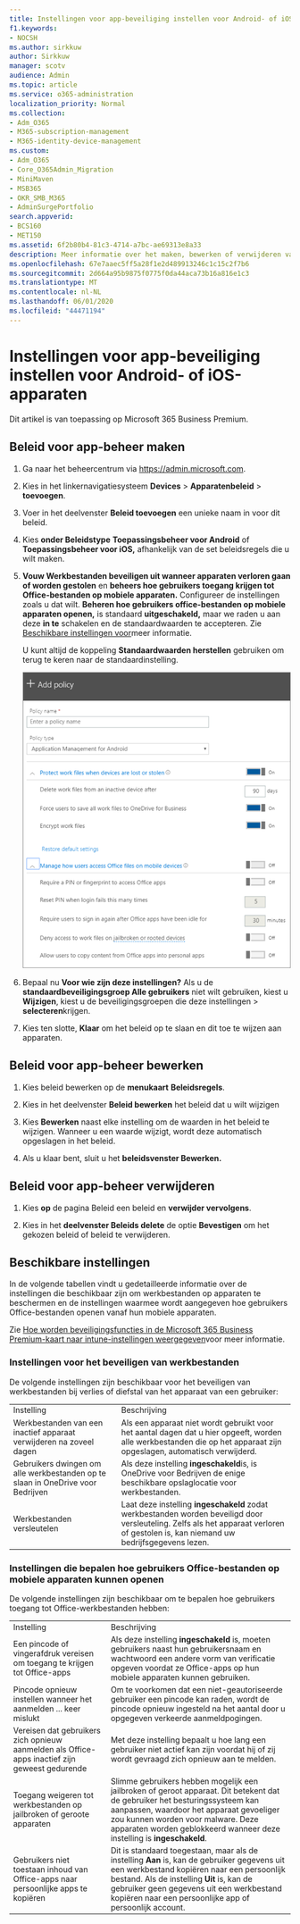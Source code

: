 ```yaml
---
title: Instellingen voor app-beveiliging instellen voor Android- of iOS-apparaten
f1.keywords:
- NOCSH
ms.author: sirkkuw
author: Sirkkuw
manager: scotv
audience: Admin
ms.topic: article
ms.service: o365-administration
localization_priority: Normal
ms.collection:
- Adm_O365
- M365-subscription-management
- M365-identity-device-management
ms.custom:
- Adm_O365
- Core_O365Admin_Migration
- MiniMaven
- MSB365
- OKR_SMB_M365
- AdminSurgePortfolio
search.appverid:
- BCS160
- MET150
ms.assetid: 6f2b80b4-81c3-4714-a7bc-ae69313e8a33
description: Meer informatie over het maken, bewerken of verwijderen van een app-beheerbeleid en het beveiligen van werkbestanden op Android- of iOS-apparaten.
ms.openlocfilehash: 67e7aaec5ff5a28f1e2d489913246c1c15c2f7b6
ms.sourcegitcommit: 2d664a95b9875f0775f0da44aca73b16a816e1c3
ms.translationtype: MT
ms.contentlocale: nl-NL
ms.lasthandoff: 06/01/2020
ms.locfileid: "44471194"
---
```

# <a name="set-app-protection-settings-for-android-or-ios-devices"></a>Instellingen voor app-beveiliging instellen voor Android- of iOS-apparaten

Dit artikel is van toepassing op Microsoft 365 Business Premium.

## <a name="create-an-app-management-policy"></a>Beleid voor app-beheer maken

1. Ga naar het beheercentrum via <a href="https://go.microsoft.com/fwlink/p/?linkid=837890" target="_blank">https://admin.microsoft.com</a>. 
    
2. Kies in het linkernavigatiesysteem **Devices** \> **Apparatenbeleid** \> **toevoegen**.
  
3. Voer in het deelvenster **Beleid toevoegen** een unieke naam in voor dit beleid. 
    
4. Kies **onder Beleidstype** **Toepassingsbeheer voor Android** of **Toepassingsbeheer voor iOS,** afhankelijk van de set beleidsregels die u wilt maken. 
    
5. **Vouw Werkbestanden beveiligen uit wanneer apparaten verloren gaan of worden gestolen** en **beheers hoe gebruikers toegang krijgen tot Office-bestanden op mobiele apparaten.** Configureer de instellingen zoals u dat wilt. **Beheren hoe gebruikers office-bestanden op mobiele apparaten openen,** is standaard **uitgeschakeld,** maar we raden u aan deze **in te** schakelen en de standaardwaarden te accepteren. Zie [Beschikbare instellingen voor](#available-settings)meer informatie. 
    
    U kunt altijd de koppeling **Standaardwaarden herstellen** gebruiken om terug te keren naar de standaardinstelling. 
    
    ![Screenshot of Create a policy with Application management for Android selected](../media/eabbe06d-ac0a-4f3a-8630-68c808b1e662.png)
  
6. Bepaal nu **Voor wie zijn deze instellingen?** Als u de **standaardbeveiligingsgroep Alle gebruikers** niet wilt gebruiken, kiest u **Wijzigen**, kiest u de beveiligingsgroepen die deze instellingen \> **selecteren**krijgen.
    
7. Kies ten slotte, **Klaar** om het beleid op te slaan en dit toe te wijzen aan apparaten. 
    
## <a name="edit-an-app-management-policy"></a>Beleid voor app-beheer bewerken

1. Kies beleid bewerken op de **menukaart** **Beleidsregels**.
    
2. Kies in het deelvenster **Beleid bewerken** het beleid dat u wilt wijzigen 
    
3. Kies **Bewerken** naast elke instelling om de waarden in het beleid te wijzigen. Wanneer u een waarde wijzigt, wordt deze automatisch opgeslagen in het beleid.
    
4. Als u klaar bent, sluit u het **beleidsvenster Bewerken.** 
    
## <a name="delete-an-app-management-policy"></a>Beleid voor app-beheer verwijderen

1. Kies **op** de pagina Beleid een beleid en **verwijder vervolgens**.
    
2. Kies in het **deelvenster Beleids delete** de optie **Bevestigen** om het gekozen beleid of beleid te verwijderen. 
    
## <a name="available-settings"></a>Beschikbare instellingen

In de volgende tabellen vindt u gedetailleerde informatie over de instellingen die beschikbaar zijn om werkbestanden op apparaten te beschermen en de instellingen waarmee wordt aangegeven hoe gebruikers Office-bestanden openen vanaf hun mobiele apparaten.
  
 Zie [Hoe worden beveiligingsfuncties in de Microsoft 365 Business Premium-kaart naar intune-instellingen weergegeven](map-protection-features-to-intune-settings.md)voor meer informatie. 
  
### <a name="settings-that-protect-work-files"></a>Instellingen voor het beveiligen van werkbestanden

De volgende instellingen zijn beschikbaar voor het beveiligen van werkbestanden bij verlies of diefstal van het apparaat van een gebruiker:
  
|||
|:-----|:-----|
|Instelling  <br/> |Beschrijving  <br/> |
|Werkbestanden van een inactief apparaat verwijderen na zoveel dagen  <br/> |Als een apparaat niet wordt gebruikt voor het aantal dagen dat u hier opgeeft, worden alle werkbestanden die op het apparaat zijn opgeslagen, automatisch verwijderd.  <br/> |
|Gebruikers dwingen om alle werkbestanden op te slaan in OneDrive voor Bedrijven  <br/> |Als deze instelling **ingeschakeld**is, is OneDrive voor Bedrijven de enige beschikbare opslaglocatie voor werkbestanden.  <br/> |
|Werkbestanden versleutelen  <br/> |Laat deze instelling **ingeschakeld** zodat werkbestanden worden beveiligd door versleuteling. Zelfs als het apparaat verloren of gestolen is, kan niemand uw bedrijfsgegevens lezen.  <br/> |
   
### <a name="settings-that-control-how-users-access-office-files-on-mobile-devices"></a>Instellingen die bepalen hoe gebruikers Office-bestanden op mobiele apparaten kunnen openen

De volgende instellingen zijn beschikbaar om te bepalen hoe gebruikers toegang tot Office-werkbestanden hebben:
  
|||
|:-----|:-----|
|Instelling  <br/> |Beschrijving  <br/> |
|Een pincode of vingerafdruk vereisen om toegang te krijgen tot Office-apps  <br/> |Als deze instelling **ingeschakeld** is, moeten gebruikers naast hun gebruikersnaam en wachtwoord een andere vorm van verificatie opgeven voordat ze Office-apps op hun mobiele apparaten kunnen gebruiken.<br/> |
|Pincode opnieuw instellen wanneer het aanmelden ... keer mislukt  <br/> |Om te voorkomen dat een niet-geautoriseerde gebruiker een pincode kan raden, wordt de pincode opnieuw ingesteld na het aantal door u opgegeven verkeerde aanmeldpogingen.  <br/> |
|Vereisen dat gebruikers zich opnieuw aanmelden als Office-apps inactief zijn geweest gedurende  <br/> |Met deze instelling bepaalt u hoe lang een gebruiker niet actief kan zijn voordat hij of zij wordt gevraagd zich opnieuw aan te melden.  <br/> |
|Toegang weigeren tot werkbestanden op jailbroken of geroote apparaten  <br/> |Slimme gebruikers hebben mogelijk een jailbroken of geroot apparaat. Dit betekent dat de gebruiker het besturingssysteem kan aanpassen, waardoor het apparaat gevoeliger zou kunnen worden voor malware. Deze apparaten worden geblokkeerd wanneer deze instelling is **ingeschakeld**.  <br/> |
|Gebruikers niet toestaan inhoud van Office-apps naar persoonlijke apps te kopiëren  <br/> |Dit is standaard toegestaan, maar als de instelling **Aan** is, kan de gebruiker gegevens uit een werkbestand kopiëren naar een persoonlijk bestand. Als de instelling **Uit** is, kan de gebruiker geen gegevens uit een werkbestand kopiëren naar een persoonlijke app of persoonlijk account.  <br/> |
